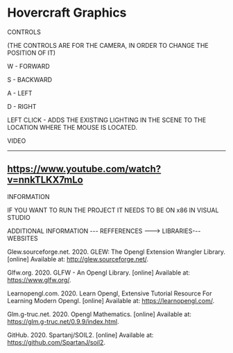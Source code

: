 # Hovercraft Graphics

CONTROLS

(THE CONTROLS ARE FOR THE CAMERA, IN ORDER TO CHANGE THE POSITION OF IT)

W - FORWARD

S - BACKWARD

A - LEFT

D - RIGHT

LEFT CLICK - ADDS THE EXISTING LIGHTING IN THE SCENE TO THE LOCATION WHERE THE MOUSE IS LOCATED.



VIDEO

----------------------
https://www.youtube.com/watch?v=nnkTLKX7mLo
----------------------

INFORMATION

IF YOU WANT TO RUN THE PROJECT IT NEEDS TO BE ON x86 IN VISUAL STUDIO



ADDITIONAL INFORMATION --- REFFERENCES ---> LIBRARIES---WEBSITES

Glew.sourceforge.net. 2020. GLEW: The Opengl Extension Wrangler Library. [online] 
Available at: <http://glew.sourceforge.net/>.

Glfw.org. 2020. GLFW - An Opengl Library. [online] 
Available at: <https://www.glfw.org/>.

Learnopengl.com. 2020. Learn Opengl, Extensive Tutorial Resource For Learning Modern Opengl. [online] 
Available at: <https://learnopengl.com/>.

Glm.g-truc.net. 2020. Opengl Mathematics. [online]
Available at: <https://glm.g-truc.net/0.9.9/index.html>.

GitHub. 2020. Spartanj/SOIL2. [online]
Available at: <https://github.com/SpartanJ/soil2>.
